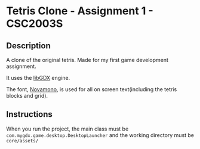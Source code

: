 # Tetris Clone - Assignment 1 - CSC2003S

## Description
A clone of the original tetris. Made for my first game development assignment.

It uses the [libGDX](http://libgdx.badlogicgames.com/) engine.

The font, [Novamono](https://www.google.com/fonts/specimen/Nova+Mono), is used for all on screen text(including the tetris blocks and grid).

## Instructions
When you run the project, the main class must be `com.mygdx.game.desktop.DesktopLauncher`
and the working directory must be `core/assets/`
